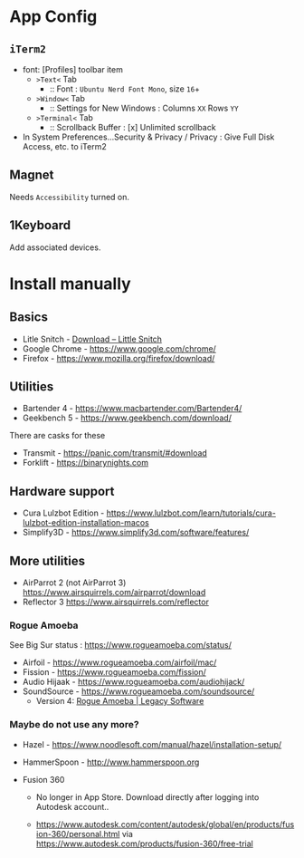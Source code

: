 App Config
==========

`iTerm2`
--------

-	font: \[Profiles] toolbar item
	-	`>Text<` Tab
		-	:: Font : `Ubuntu Nerd Font Mono`, size `16`+
	-	`>Window<` Tab
		-	:: Settings for New Windows : Columns `XX` Rows `YY`
	-	`>Terminal<` Tab
		-	:: Scrollback Buffer : [x] Unlimited scrollback
-	In System Preferences...Security & Privacy / Privacy : Give Full Disk Access, etc. to iTerm2

Magnet
------

Needs `Accessibility` turned on.

1Keyboard
---------

Add associated devices.

Install manually
================

Basics
------

-   Litle Snitch - [Download – Little Snitch](https://www.obdev.at/products/littlesnitch/download.html)
-	Google Chrome - <https://www.google.com/chrome/>
-   Firefox - <https://www.mozilla.org/firefox/download/>

## Utilities

-   Bartender 4 - <https://www.macbartender.com/Bartender4/>
-   Geekbench 5 - <https://www.geekbench.com/download/>

There are casks for these 

-   Transmit - <https://panic.com/transmit/#download>
-   Forklift - <https://binarynights.com>

Hardware support
----------------

-	Cura Lulzbot Edition - https://www.lulzbot.com/learn/tutorials/cura-lulzbot-edition-installation-macos
-	Simplify3D - https://www.simplify3d.com/software/features/

More utilities
------------------

-	AirParrot 2 (not AirParrot 3) https://www.airsquirrels.com/airparrot/download
-	Reflector 3 https://www.airsquirrels.com/reflector

### Rogue Amoeba

See Big Sur status : https://www.rogueamoeba.com/status/

-	Airfoil - https://www.rogueamoeba.com/airfoil/mac/
-	Fission - https://www.rogueamoeba.com/fission/
-	Audio Hijaak - https://www.rogueamoeba.com/audiohijack/
-	SoundSource - https://www.rogueamoeba.com/soundsource/
    - Version 4: [Rogue Amoeba | Legacy Software](https://www.rogueamoeba.com/legacy/#soundsource)

### Maybe do not use any more?

-	Hazel - https://www.noodlesoft.com/manual/hazel/installation-setup/
-	HammerSpoon - http://www.hammerspoon.org

-   Fusion 360

	- No longer in App Store. Download directly after logging into Autodesk account..

	- <https://www.autodesk.com/content/autodesk/global/en/products/fusion-360/personal.html> via <https://www.autodesk.com/products/fusion-360/free-trial>
